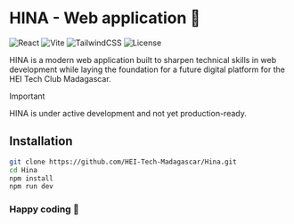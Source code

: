 # HINA - Web application 🤝

![React](https://img.shields.io/badge/React-v19.1.0-blue?logo=react)
![Vite](https://img.shields.io/badge/Vite-v6.3.5-yellow?logo=vite)
![TailwindCSS](https://img.shields.io/badge/Tailwind-v4.1.7-orange?logo=tailwindcss)
![License](https://img.shields.io/badge/License-MIT-green)

HINA is a modern web application built to sharpen technical skills in web development while laying the foundation for a
future digital platform for the HEI Tech Club Madagascar.

> [!IMPORTANT]
> HINA is under active development and not yet production-ready.

## Installation

```bash
git clone https://github.com/HEI-Tech-Madagascar/Hina.git
cd Hina
npm install
npm run dev
```

### Happy coding 🎈
